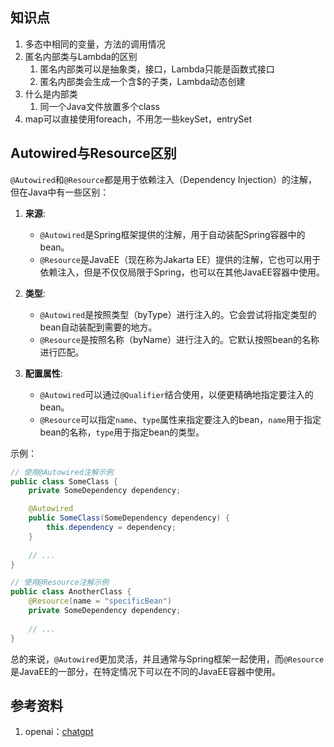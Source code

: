 ## 知识点
1. 多态中相同的变量，方法的调用情况
2. 匿名内部类与Lambda的区别
   1. 匿名内部类可以是抽象类，接口，Lambda只能是函数式接口
   2. 匿名内部类会生成一个含$的子类，Lambda动态创建
3. 什么是内部类
    1. 同一个Java文件放置多个class
4. map可以直接使用foreach，不用怎一些keySet，entrySet


## Autowired与Resource区别
`@Autowired`和`@Resource`都是用于依赖注入（Dependency Injection）的注解，但在Java中有一些区别：

1. **来源**:
    - `@Autowired`是Spring框架提供的注解，用于自动装配Spring容器中的bean。
    - `@Resource`是JavaEE（现在称为Jakarta EE）提供的注解，它也可以用于依赖注入，但是不仅仅局限于Spring，也可以在其他JavaEE容器中使用。

2. **类型**:
    - `@Autowired`是按照类型（byType）进行注入的。它会尝试将指定类型的bean自动装配到需要的地方。
    - `@Resource`是按照名称（byName）进行注入的。它默认按照bean的名称进行匹配。

3. **配置属性**:
    - `@Autowired`可以通过`@Qualifier`结合使用，以便更精确地指定要注入的bean。
    - `@Resource`可以指定`name`、`type`属性来指定要注入的bean，`name`用于指定bean的名称，`type`用于指定bean的类型。

示例：

```java
// 使用@Autowired注解示例
public class SomeClass {
    private SomeDependency dependency;

    @Autowired
    public SomeClass(SomeDependency dependency) {
        this.dependency = dependency;
    }
    
    // ...
}

// 使用@Resource注解示例
public class AnotherClass {
    @Resource(name = "specificBean")
    private SomeDependency dependency;
    
    // ...
}
```

总的来说，`@Autowired`更加灵活，并且通常与Spring框架一起使用，而`@Resource`是JavaEE的一部分，在特定情况下可以在不同的JavaEE容器中使用。

## 参考资料
1. openai：[chatgpt](https://chat.openai.com/)